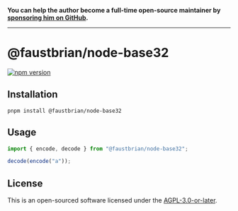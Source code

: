 **You can help the author become a full-time open-source maintainer by [sponsoring him on GitHub](https://github.com/sponsors/faustbrian).**

---

# @faustbrian/node-base32

[![npm version](https://badgen.net/npm/v/@faustbrian/node-base32)](https://npm.im/@faustbrian/node-base32)

## Installation

```
pnpm install @faustbrian/node-base32
```

## Usage

```ts
import { encode, decode } from "@faustbrian/node-base32";

decode(encode("a"));
```

## License

This is an open-sourced software licensed under the [AGPL-3.0-or-later](LICENSE).
